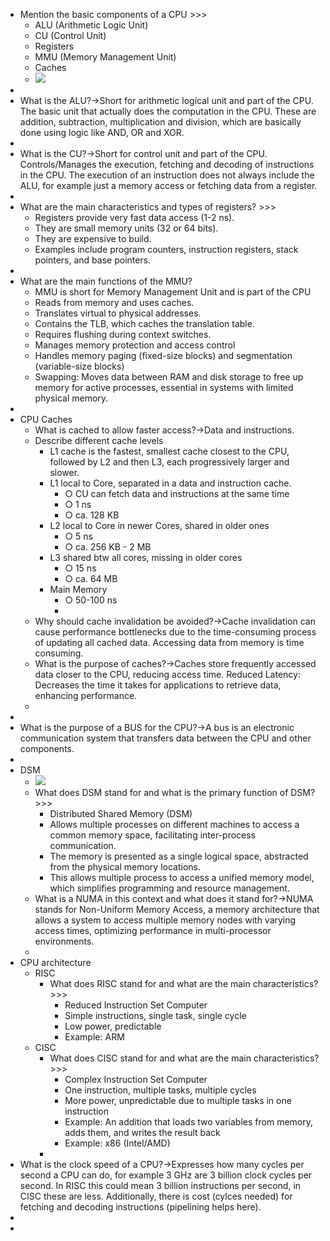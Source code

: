 - Mention the basic components of a CPU >>>
    - ALU (Arithmetic Logic Unit)
    - CU (Control Unit)
    - Registers
    - MMU (Memory Management Unit)
    - Caches
    - ![](https://remnote-user-data.s3.amazonaws.com/9gDRYvXjcdk_sVuLQxPBIeI1tfjZNKU9uW3_fdm8AiZCi8qeSuu4miFddNJ1aDwCV5CaPtbcRxfVeRFERAnzsvncICZKLICLGLpE0mh_EGZj5IwI-jN4Us9_zG-MYH1t.png)
- 
-  What is the ALU?→Short for arithmetic logical unit and part of the CPU. The basic unit that actually does the computation in the CPU. These are addition, subtraction, multiplication and division, which are basically done using logic like AND, OR and XOR.
- 
- What is the CU?→Short for control unit and part of the CPU. Controls/Manages the execution, fetching and decoding of instructions in the CPU. The execution of an instruction does not always include the ALU, for example just a memory access or fetching data from a register.
- 
- What are the main characteristics and types of registers? >>>
    - Registers provide very fast data access (1-2 ns).
    - They are small memory units (32 or 64 bits).
    - They are expensive to build.
    - Examples include program counters, instruction registers, stack pointers, and base pointers.
- 
- What are the main functions of the MMU?
    - MMU is short for Memory Management Unit and is part of the CPU
    - Reads from memory and uses caches.
    - Translates virtual to physical addresses.
    - Contains the TLB, which caches the translation table.
    - Requires flushing during context switches.
    - Manages memory protection and access control
    - Handles memory paging (fixed-size blocks) and segmentation (variable-size blocks)
    - Swapping: Moves data between RAM and disk storage to free up memory for active processes, essential in systems with limited physical memory.
- 
- CPU Caches
    - What is cached to allow faster access?→Data and instructions.
    - Describe different cache levels
        - L1 cache is the fastest, smallest cache closest to the CPU, followed by L2 and then L3, each progressively larger and slower. 
        - L1 local to Core, separated in a data and instruction cache.
            - ○ CU can fetch data and instructions at the same time
            - ○ 1 ns
            - ○ ca. 128 KB
        - L2 local to Core in newer Cores, shared in older ones
            - ○ 5 ns
            - ○ ca. 256 KB - 2 MB
        - L3 shared btw all cores, missing in older cores
            - ○ 15 ns
            - ○ ca. 64 MB
        - Main Memory
            - ○ 50-100 ns
            - 
    - Why should cache invalidation be avoided?→Cache invalidation can cause performance bottlenecks due to the time-consuming process of updating all cached data. Accessing data from memory is time consuming.
    - What is the purpose of caches?→Caches store frequently accessed data closer to the CPU, reducing access time. Reduced Latency: Decreases the time it takes for applications to retrieve data, enhancing performance.
    - 
- 
- What is the purpose of a BUS for the CPU?→A bus is an electronic communication system that transfers data between the CPU and other components. 
- 
- DSM
    - ![](https://remnote-user-data.s3.amazonaws.com/cLyo3CG3HEE8nQG2E9yQ2cpdtZskKAxE_cRon76GLFfv3w93-ymBnwZEVKicaEcwmj5vWS8ot0MtW4suVPAQQRBcxzU3BKBF3PgKSizXXWZWefax5-lrdQUiyRI4CJT4.png?loading=false?loading=false?loading=false)
    - What does DSM stand for and what is the primary function of DSM? >>>
        - Distributed Shared Memory (DSM) 
        - Allows multiple processes on different machines to access a common memory space, facilitating inter-process communication. 
        - The memory is presented as a single logical space, abstracted from the physical memory locations.  
        - This allows multiple process to access a unified memory model, which simplifies programming and resource management.
    - What is a NUMA in this context and what does it stand for?→NUMA stands for Non-Uniform Memory Access, a memory architecture that allows a system to access multiple memory nodes with varying access times, optimizing performance in multi-processor environments.
    - 
- CPU architecture
    - RISC
        - What does RISC stand for and what are the main characteristics? >>>
            - Reduced Instruction Set Computer
            - Simple instructions, single task, single cycle
            - Low power, predictable
            - Example: ARM
    - CISC
        - What does CISC stand for and what are the main characteristics? >>>
            - Complex Instruction Set Computer
            - One instruction, multiple tasks, multiple cycles
            - More power, unpredictable due to multiple tasks in one instruction
            - Example: An addition that loads two variables from memory, adds them, and writes the result back
            - Example: x86 (Intel/AMD)
        - 
- What is the clock speed of a CPU?→Expresses how many cycles per second a CPU can do, for example 3 GHz are 3 billion clock cycles per second. In RISC this could mean 3 billion instructions per second, in CISC these are less. Additionally, there is cost (cylces needed) for fetching and decoding instructions (pipelining helps here).
- 
- 
